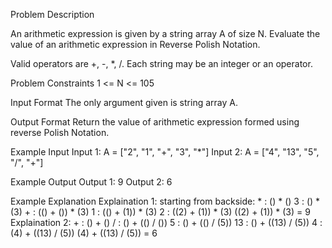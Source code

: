 Problem Description
 
 

An arithmetic expression is given by a string array A of size N. Evaluate the value of an arithmetic expression in Reverse Polish Notation.

Valid operators are +, -, *, /. Each string may be an integer or an operator.



Problem Constraints
1 <= N <= 105



Input Format
The only argument given is string array A.



Output Format
Return the value of arithmetic expression formed using reverse Polish Notation.



Example Input
Input 1:
    A =   ["2", "1", "+", "3", "*"]
Input 2:
    A = ["4", "13", "5", "/", "+"]


Example Output
Output 1:
    9
Output 2:
    6


Example Explanation
Explaination 1:
    starting from backside:
    * : () * ()
    3 : () * (3)
    + : (() + ()) * (3)
    1 : (() + (1)) * (3)
    2 : ((2) + (1)) * (3)
    ((2) + (1)) * (3) = 9
Explaination 2:
    + : () + ()
    / : () + (() / ())
    5 : () + (() / (5))
    13 : () + ((13) / (5))
    4 : (4) + ((13) / (5))
    (4) + ((13) / (5)) = 6